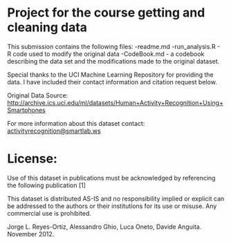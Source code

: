 # Project for the course getting and cleaning data


This submission contains the following files:
-readme.md
-run_analysis.R - R code used to modify the original data
-CodeBook.md - a codebook describing the data set and the modifications made to the original dataset.

Special thanks to the UCI Machine Learning Repository for providing the data. 
I have included their contact information and citation request below.

Original Data Source:
http://archive.ics.uci.edu/ml/datasets/Human+Activity+Recognition+Using+Smartphones

For more information about this dataset contact: activityrecognition@smartlab.ws

License:
========
Use of this dataset in publications must be acknowledged by referencing the following publication [1] 


This dataset is distributed AS-IS and no responsibility implied or explicit can be addressed to the authors or their institutions for its use or misuse. Any commercial use is prohibited.

Jorge L. Reyes-Ortiz, Alessandro Ghio, Luca Oneto, Davide Anguita. November 2012.


